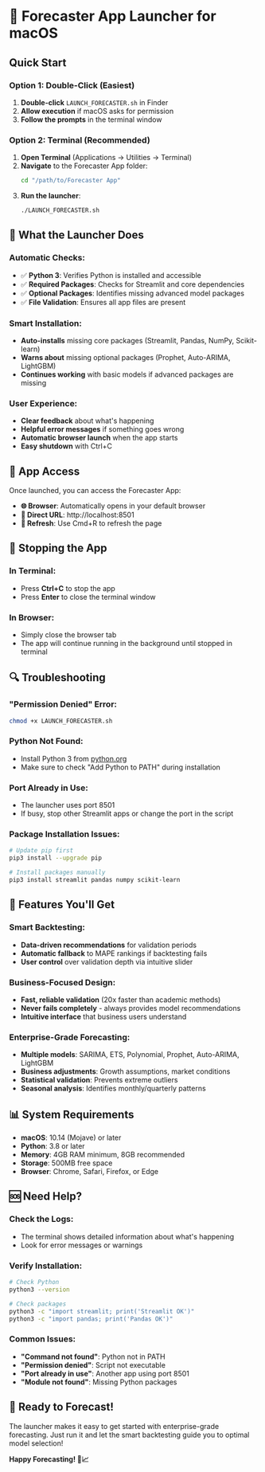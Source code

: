 # 🚀 Forecaster App Launcher for macOS

## Quick Start

### **Option 1: Double-Click (Easiest)**
1. **Double-click** `LAUNCH_FORECASTER.sh` in Finder
2. **Allow execution** if macOS asks for permission
3. **Follow the prompts** in the terminal window

### **Option 2: Terminal (Recommended)**
1. **Open Terminal** (Applications → Utilities → Terminal)
2. **Navigate** to the Forecaster App folder:
   ```bash
   cd "/path/to/Forecaster App"
   ```
3. **Run the launcher**:
   ```bash
   ./LAUNCH_FORECASTER.sh
   ```

## 🔧 What the Launcher Does

### **Automatic Checks:**
- ✅ **Python 3**: Verifies Python is installed and accessible
- ✅ **Required Packages**: Checks for Streamlit and core dependencies
- ✅ **Optional Packages**: Identifies missing advanced model packages
- ✅ **File Validation**: Ensures all app files are present

### **Smart Installation:**
- **Auto-installs** missing core packages (Streamlit, Pandas, NumPy, Scikit-learn)
- **Warns about** missing optional packages (Prophet, Auto-ARIMA, LightGBM)
- **Continues working** with basic models if advanced packages are missing

### **User Experience:**
- **Clear feedback** about what's happening
- **Helpful error messages** if something goes wrong
- **Automatic browser launch** when the app starts
- **Easy shutdown** with Ctrl+C

## 📱 App Access

Once launched, you can access the Forecaster App:

- **🌐 Browser**: Automatically opens in your default browser
- **📱 Direct URL**: http://localhost:8501
- **🔄 Refresh**: Use Cmd+R to refresh the page

## 🛑 Stopping the App

### **In Terminal:**
- Press **Ctrl+C** to stop the app
- Press **Enter** to close the terminal window

### **In Browser:**
- Simply close the browser tab
- The app will continue running in the background until stopped in terminal

## 🔍 Troubleshooting

### **"Permission Denied" Error:**
```bash
chmod +x LAUNCH_FORECASTER.sh
```

### **Python Not Found:**
- Install Python 3 from [python.org](https://www.python.org/downloads/)
- Make sure to check "Add Python to PATH" during installation

### **Port Already in Use:**
- The launcher uses port 8501
- If busy, stop other Streamlit apps or change the port in the script

### **Package Installation Issues:**
```bash
# Update pip first
pip3 install --upgrade pip

# Install packages manually
pip3 install streamlit pandas numpy scikit-learn
```

## 🎯 Features You'll Get

### **Smart Backtesting:**
- **Data-driven recommendations** for validation periods
- **Automatic fallback** to MAPE rankings if backtesting fails
- **User control** over validation depth via intuitive slider

### **Business-Focused Design:**
- **Fast, reliable validation** (20x faster than academic methods)
- **Never fails completely** - always provides model recommendations
- **Intuitive interface** that business users understand

### **Enterprise-Grade Forecasting:**
- **Multiple models**: SARIMA, ETS, Polynomial, Prophet, Auto-ARIMA, LightGBM
- **Business adjustments**: Growth assumptions, market conditions
- **Statistical validation**: Prevents extreme outliers
- **Seasonal analysis**: Identifies monthly/quarterly patterns

## 📊 System Requirements

- **macOS**: 10.14 (Mojave) or later
- **Python**: 3.8 or later
- **Memory**: 4GB RAM minimum, 8GB recommended
- **Storage**: 500MB free space
- **Browser**: Chrome, Safari, Firefox, or Edge

## 🆘 Need Help?

### **Check the Logs:**
- The terminal shows detailed information about what's happening
- Look for error messages or warnings

### **Verify Installation:**
```bash
# Check Python
python3 --version

# Check packages
python3 -c "import streamlit; print('Streamlit OK')"
python3 -c "import pandas; print('Pandas OK')"
```

### **Common Issues:**
- **"Command not found"**: Python not in PATH
- **"Permission denied"**: Script not executable
- **"Port already in use"**: Another app using port 8501
- **"Module not found"**: Missing Python packages

## 🎉 Ready to Forecast!

The launcher makes it easy to get started with enterprise-grade forecasting. Just run it and let the smart backtesting guide you to optimal model selection!

**Happy Forecasting! 🎯📈**
